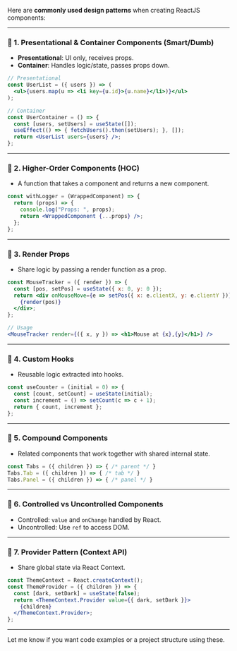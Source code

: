 Here are **commonly used design patterns** when creating ReactJS components:

---

### 🔹 1. **Presentational & Container Components (Smart/Dumb)**

* **Presentational**: UI only, receives props.
* **Container**: Handles logic/state, passes props down.

```jsx
// Presentational
const UserList = ({ users }) => (
  <ul>{users.map(u => <li key={u.id}>{u.name}</li>)}</ul>
);

// Container
const UserContainer = () => {
  const [users, setUsers] = useState([]);
  useEffect(() => { fetchUsers().then(setUsers); }, []);
  return <UserList users={users} />;
};
```

---

### 🔹 2. **Higher-Order Components (HOC)**

* A function that takes a component and returns a new component.

```jsx
const withLogger = (WrappedComponent) => {
  return (props) => {
    console.log("Props: ", props);
    return <WrappedComponent {...props} />;
  };
};
```

---

### 🔹 3. **Render Props**

* Share logic by passing a render function as a prop.

```jsx
const MouseTracker = ({ render }) => {
  const [pos, setPos] = useState({ x: 0, y: 0 });
  return <div onMouseMove={e => setPos({ x: e.clientX, y: e.clientY })}>
    {render(pos)}
  </div>;
};

// Usage
<MouseTracker render={({ x, y }) => <h1>Mouse at {x},{y}</h1>} />
```

---

### 🔹 4. **Custom Hooks**

* Reusable logic extracted into hooks.

```jsx
const useCounter = (initial = 0) => {
  const [count, setCount] = useState(initial);
  const increment = () => setCount(c => c + 1);
  return { count, increment };
};
```

---

### 🔹 5. **Compound Components**

* Related components that work together with shared internal state.

```jsx
const Tabs = ({ children }) => { /* parent */ }
Tabs.Tab = ({ children }) => { /* tab */ }
Tabs.Panel = ({ children }) => { /* panel */ }
```

---

### 🔹 6. **Controlled vs Uncontrolled Components**

* Controlled: `value` and `onChange` handled by React.
* Uncontrolled: Use `ref` to access DOM.

---

### 🔹 7. **Provider Pattern (Context API)**

* Share global state via React Context.

```jsx
const ThemeContext = React.createContext();
const ThemeProvider = ({ children }) => {
  const [dark, setDark] = useState(false);
  return <ThemeContext.Provider value={{ dark, setDark }}>
    {children}
  </ThemeContext.Provider>;
};
```

---

Let me know if you want code examples or a project structure using these.
